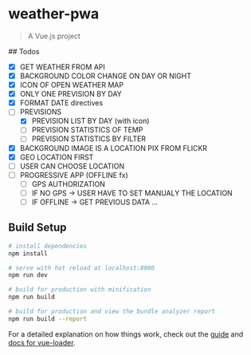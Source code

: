 # weather-pwa

> A Vue.js project

## Todos
- [x] GET WEATHER FROM API
- [x] BACKGROUND COLOR CHANGE ON DAY OR NIGHT
- [x] ICON OF OPEN WEATHER MAP
- [x] ONLY ONE PREVISION BY DAY
- [x] FORMAT DATE directives
- [ ] PREVISIONS
  - [x] PREVISION LIST BY DAY (with icon)
  - [ ] PREVISION STATISTICS OF TEMP
  - [ ] PREVISION STATISTICS BY FILTER
- [x] BACKGROUND IMAGE IS A LOCATION PIX FROM FLICKR
- [x] GEO LOCATION FIRST
- [ ] USER CAN CHOOSE LOCATION
- [ ] PROGRESSIVE APP (OFFLINE fx)
    - [ ] GPS AUTHORIZATION
    - [ ] IF NO GPS -> USER HAVE TO SET MANUALY THE LOCATION
    - [ ] IF OFFLINE -> GET PREVIOUS DATA
...

## Build Setup

``` bash
# install dependencies
npm install

# serve with hot reload at localhost:8080
npm run dev

# build for production with minification
npm run build

# build for production and view the bundle analyzer report
npm run build --report
```

For a detailed explanation on how things work, check out the [guide](http://vuejs-templates.github.io/webpack/) and [docs for vue-loader](http://vuejs.github.io/vue-loader).
